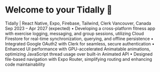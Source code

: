 # Welcome to your Tidally 👋

Tidally | React Native, Expo, Firebase, Tailwind, Clerk
Vancouver, Canada
Sep 2023 – Apr 2027 (expected)
• Developing a cross-platform fitness app with exercise logging, messaging, and group sessions, utilizing Cloud Firestore for real-time synchronization, querying, and offline persistence
• Integrated Google OAuth2 with Clerk for seamless, secure authentication
• Enhanced UI performance with GPU-accelerated Animatable animations, optimizing JavaScript thread usage
over built-in Animated API
• Designed file-based navigation with Expo Router, simplifying routing and enhancing code maintainability
